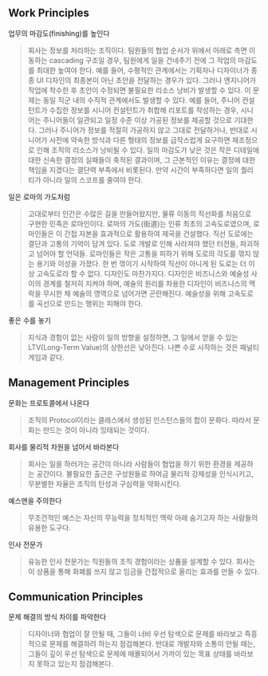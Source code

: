 ## Work Principles

업무의 마감도(finishing)를 높인다
> 회사는 정보를 처리하는 조직이다. 팀원들의 협업 순서가 위에서 아래로 측면 이동하는 cascading 구조일 경우, 팀원에게 일을 건네주기 전에 그 작업의 마감도를 최대한 높여야 한다. 예를 들어, 수평적인 관계에서는 기획자나 디자이너가 종종 UI 디자인의 최종본이 아닌 초안을 전달하는 경우가 있다. 그러나 엔지니어가 작업에 착수한 후 초안이 수정되면 불필요한 리소스 낭비가 발생할 수 있다. 이 문제는 동일 직군 내의 수직적 관계에서도 발생할 수 있다. 예를 들어, 주니어 컨설턴트가 수집한 정보를 시니어 컨설턴트가 취합해 리포트를 작성하는 경우, 시니어는 주니어들이 일관되고 일정 수준 이상 가공된 정보를 제공할 것으로 기대한다. 그러나 주니어가 정보를 적절히 가공하지 않고 그대로 전달하거나, 반대로 시니어가 사전에 약속한 방식과 다른 형태의 정보를 급작스럽게 요구하면 재조정으로 인해 조직의 리소스가 낭비될 수 있다. 일의 마감도가 낮은 것은 작은 디테일에 대한 신속한 결정의 실패들이 축적된 결과이며, 그 근본적인 이유는 결정에 대한 책임을 지겠다는 결단력 부족에서 비롯된다. 만약 시간이 부족하다면 일의 퀄리티가 아니라 일의 스코프를 줄여야 한다.


일은 로마의 가도처럼
> 고대로부터 인간은 수많은 길을 만들어왔지만, 물류 이동의 직선화를 처음으로 구현한 민족은 로마인이다. 로마의 가도(街道)는 인류 최초의 고속도로였으며, 로마인들은 이 간접 자본을 효과적으로 활용하여 제국을 건설했다. 직선 도로에는 결단과 고통의 기억이 담겨 있다. 도로 개발로 인해 사라져야 했던 터전들, 파괴하고 넘어야 할 언덕들. 로마인들은 작은 고통을 피하기 위해 도로의 각도를 꺾지 않는 용기와 이성을 가졌다. 한 번 꺾이기 시작하여 직선이 아니게 된 도로는 더 이상 고속도로라 할 수 없다. 디자인도 마찬가지다. 디자인은 비즈니스와 예술성 사이의 경계를 철저히 지켜야 하며, 예술의 원리를 차용한 디자인이 비즈니스의 맥락을 무시한 채 예술의 영역으로 넘어가면 곤란해진다. 예술성을 위해 고속도로를 곡선으로 만드는 행위는 피해야 한다.

좋은 수를 놓기
> 지식과 경험이 없는 사람이 일의 방향을 설정하면, 그 일에서 얻을 수 있는 LTV(Long-Term Value)의 상한선은 낮아진다. 나쁜 수로 시작하는 것은 패널티 게임과 같다.

## Management Principles

문화는 프로토콜에서 나온다
> 조직의 Protocol이라는 클래스에서 생성된 인스턴스들의 합이 문화다. 따라서 문화는 만드는 것이 아니라 잉태되는 것이다.

회사를 물리적 차원을 넘어서 바라본다
> 회사는 일을 하러가는 공간이 아니라 사람들이 협업을 하기 위한 환경을 제공하는 공간이다. 불필요한 출근은 구성원들로 하여금 물리적 강제성을 인식시키고, 무분별한 자율은 조직의 탄성과 구심력을 약화시킨다.

예스맨을 주의한다
> 무조건적인 예스는 자신의 무능력을 정치적인 맥락 아래 숨기고자 하는 사람들의 유용한 도구다.

인사 전문가
> 유능한 인사 전문가는 직원들의 조직 경험이라는 상품을 설계할 수 있다. 회사는 이 상품을 통해 화폐를 쓰지 않고 임금을 간접적으로 올리는 효과를 만들 수 있다.

## Communication Principles

문제 해결의 방식 차이를 파악한다
> 디자이너와 협업이 잘 안될 때, 그들이 너비 우선 탐색으로 문제를 바라보고 즉흥적으로 문제를 해결하려 하는지 점검해본다. 반대로 개발자와 소통이 안될 때는, 그들이 깊이 우선 탐색으로 문제에 매몰되어서 가까이 있는 목표 상태를 바라보지 못하고 있는지 점검해본다.
